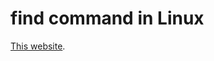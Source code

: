 # find command in Linux

[This website](https://snapshooter.com/learn/linux/find#find-all-files-using-a-file-extension).

